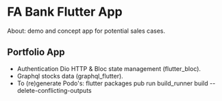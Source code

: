 # FA Bank Flutter App

About: demo and concept app for potential sales cases.

## Portfolio App
- Authentication Dio HTTP & Bloc state management (flutter_bloc).
- Graphql stocks data (graphql_flutter).
- To (re)generate Podo's: flutter packages pub run build_runner build --delete-conflicting-outputs

